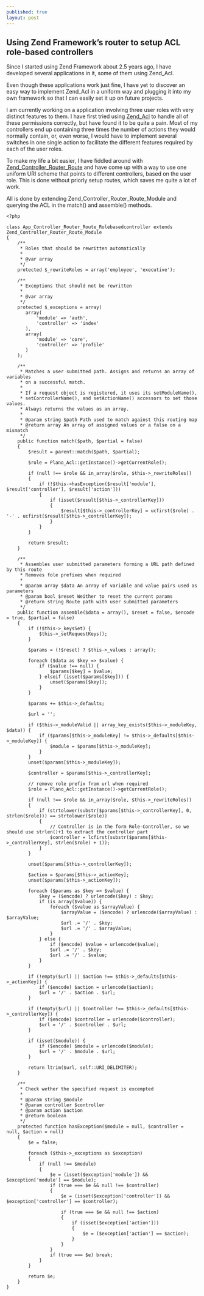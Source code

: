 ```yaml
---
published: true
layout: post
---
```


## Using Zend Framework’s router to setup ACL role-based controllers

Since I started using Zend Framework about 2.5 years ago, I have developed several applications in it, some of them using Zend_Acl.

Even though these applications work just fine, I have yet to discover an easy way to implement Zend_Acl in a uniform way and plugging it into my own framework so that I can easily set it up on future projects.

I am currently working on a application involving three user roles with very distinct features to them. I have first tried using [Zend_Acl](http://framework.zend.com/manual/en/zend.acl.html) to handle all of these permissions correctly, but have found it to be quite a pain. Most of my controllers end up containing three times the number of actions they would normally contain, or, even worse, I would have to implement several switches in one single action to facilitate the different features required by each of the user roles.

To make my life a bit easier, I have fiddled around with [Zend_Controller_Router_Route](http://framework.zend.com/manual/en/zend.controller.router.html) and have come up with a way to use one uniform URI scheme that points to different controllers, based on the user role. This is done without priorly setup routes, which saves me quite a lot of work.

All is done by extending Zend_Controller_Router_Route_Module and querying the ACL in the match() and assemble() methods.

    <?php 
     
    class App_Controller_Router_Route_Rolebasedcontroller extends Zend_Controller_Router_Route_Module
    {
        /**
         * Roles that should be rewritten automatically
         * 
         * @var array
         */
        protected $_rewriteRoles = array('employee', 'executive');
         
        /**
         * Exceptions that should not be rewritten
         * 
         * @var array
         */
        protected $_exceptions = array(
           array(
               'module' => 'auth',
               'controller' => 'index'
           ),
           array(
               'module' => 'core',
               'controller' => 'profile'
           )
        );
     
        /**
         * Matches a user submitted path. Assigns and returns an array of variables
         * on a successful match.
         *
         * If a request object is registered, it uses its setModuleName(),
         * setControllerName(), and setActionName() accessors to set those values.
         * Always returns the values as an array.
         *
         * @param string $path Path used to match against this routing map
         * @return array An array of assigned values or a false on a mismatch
         */
        public function match($path, $partial = false)
        {
            $result = parent::match($path, $partial);
             
            $role = Plano_Acl::getInstance()->getCurrentRole();
             
            if (null !== $role && in_array($role, $this->_rewriteRoles))
            {
                if (!$this->hasException($result['module'], $result['controller'], $result['action']))           
                {
                    if (isset($result[$this->_controllerKey]))
                    {
                        $result[$this->_controllerKey] = ucfirst($role) . '-' . ucfirst($result[$this->_controllerKey]);
                    }
                }
            }
             
            return $result;
        }
         
        /**
         * Assembles user submitted parameters forming a URL path defined by this route
         * Removes fole prefixes when required
         *
         * @param array $data An array of variable and value pairs used as parameters
         * @param bool $reset Weither to reset the current params
         * @return string Route path with user submitted parameters
         */
        public function assemble($data = array(), $reset = false, $encode = true, $partial = false)
        {
            if (!$this->_keysSet) {
                $this->_setRequestKeys();
            }
             
            $params = (!$reset) ? $this->_values : array();
     
            foreach ($data as $key => $value) {
                if ($value !== null) {
                    $params[$key] = $value;
                } elseif (isset($params[$key])) {
                    unset($params[$key]);
                }
            }
     
            $params += $this->_defaults;
     
            $url = '';
     
            if ($this->_moduleValid || array_key_exists($this->_moduleKey, $data)) {
                if ($params[$this->_moduleKey] != $this->_defaults[$this->_moduleKey]) {
                    $module = $params[$this->_moduleKey];
                }
            }
            unset($params[$this->_moduleKey]);
     
            $controller = $params[$this->_controllerKey];
             
            // remove role prefix from url when required
            $role = Plano_Acl::getInstance()->getCurrentRole();
             
            if (null !== $role && in_array($role, $this->_rewriteRoles))        
            {
                if (strtolower(substr($params[$this->_controllerKey], 0, strlen($role))) == strtolower($role))
                {
                    // Controller is in the form Role-Controller, so we should use strlen()+1 to extract the controller part
                    $controller = lcfirst(substr($params[$this->_controllerKey], strlen($role) + 1));
                }
            }
             
            unset($params[$this->_controllerKey]);
     
            $action = $params[$this->_actionKey];
            unset($params[$this->_actionKey]);
     
            foreach ($params as $key => $value) {
                $key = ($encode) ? urlencode($key) : $key;
                if (is_array($value)) {
                    foreach ($value as $arrayValue) {
                        $arrayValue = ($encode) ? urlencode($arrayValue) : $arrayValue;
                        $url .= '/' . $key;
                        $url .= '/' . $arrayValue;
                    }
                } else {
                    if ($encode) $value = urlencode($value);
                    $url .= '/' . $key;
                    $url .= '/' . $value;
                }
            }
     
            if (!empty($url) || $action !== $this->_defaults[$this->_actionKey]) {
                if ($encode) $action = urlencode($action);
                $url = '/' . $action . $url;
            }
     
            if (!empty($url) || $controller !== $this->_defaults[$this->_controllerKey]) {
                if ($encode) $controller = urlencode($controller);
                $url = '/' . $controller . $url;
            }
     
            if (isset($module)) {
                if ($encode) $module = urlencode($module);
                $url = '/' . $module . $url;
            }
     
            return ltrim($url, self::URI_DELIMITER);
        }   
         
        /**
         * Check wether the specified request is excempted
         * 
         * @param string $module
         * @param controller $controller
         * @param action $action
         * @return boolean
         */
        protected function hasException($module = null, $controller = null, $action = null)
        {
            $e = false;
             
            foreach ($this->_exceptions as $exception)
            {
                if (null !== $module)
                {
                    $e = (isset($exception['module']) && $exception['module'] == $module);
                    if (true === $e && null !== $controller)
                    {
                        $e = (isset($exception['controller']) && $exception['controller'] == $controller);
                         
                        if (true === $e && null !== $action)
                        {
                            if (isset($exception['action']))
                            {
                                $e = ($exception['action'] == $action);
                            }
                        }
                    }
                    if (true === $e) break;
                }
            }
             
            return $e;
        }
    }
